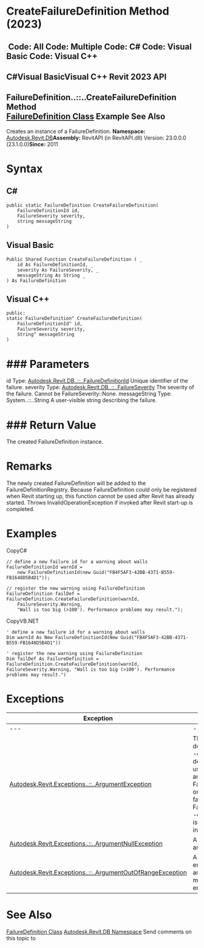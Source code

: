 # CreateFailureDefinition Method (2023)

﻿
 Code: All Code: Multiple Code: C# Code: Visual Basic Code: Visual C++   
---  
C#Visual BasicVisual C++
Revit 2023 API  
---  
FailureDefinition..::..CreateFailureDefinition Method   
[FailureDefinition Class](b0c061b0-d712-0c41-6054-b8ce8f996256.md "FailureDefinition Class") Example See Also  
---  
Creates an instance of a FailureDefinition. 
**Namespace:** [Autodesk.Revit.DB](87546ba7-461b-c646-cbb1-2cb8f5bff8b2.md "Autodesk.Revit.DB Namespace")**Assembly:** RevitAPI (in RevitAPI.dll) Version: 23.0.0.0 (23.1.0.0)**Since:** 2011 
# Syntax
C#  
---  
```text
public static FailureDefinition CreateFailureDefinition(
	FailureDefinitionId id,
	FailureSeverity severity,
	string messageString
)
```
  
Visual Basic  
---  
```text
Public Shared Function CreateFailureDefinition ( _
	id As FailureDefinitionId, _
	severity As FailureSeverity, _
	messageString As String _
) As FailureDefinition
```
  
Visual C++  
---  
```text
public:
static FailureDefinition^ CreateFailureDefinition(
	FailureDefinitionId^ id, 
	FailureSeverity severity, 
	String^ messageString
)
```
  
# ### Parameters
id
    Type: [Autodesk.Revit.DB..::..FailureDefinitionId](b6ada360-a6fe-ebb6-b095-d74b37ade9bf.md "FailureDefinitionId Class") Unique identifier of the failure. 
severity
    Type: [Autodesk.Revit.DB..::..FailureSeverity](d0cdffe3-22c5-b764-8090-5104f044b000.md "FailureSeverity Enumeration") The severity of the failure. Cannot be FailureSeverity::None. 
messageString
    Type: System..::..String A user-visible string describing the failure. 
# ### Return Value
The created FailureDefinition instance. 
# Remarks
The newly created FailureDefinition will be added to the FailureDefinitionRegistry. Because FailureDefinition could only be registered when Revit starting up, this function cannot be used after Revit has already started. Throws InvalidOperationException if invoked after Revit start-up is completed. 
# Examples
CopyC#
```text
// define a new failure id for a warning about walls
FailureDefinitionId warnId = 
    new FailureDefinitionId(new Guid("FB4F5AF3-42BB-4371-B559-FB1648D5B4D1"));

// register the new warning using FailureDefinition
FailureDefinition failDef = FailureDefinition.CreateFailureDefinition(warnId, 
    FailureSeverity.Warning, 
    "Wall is too big (>100'). Performance problems may result.");
```

CopyVB.NET
```text
' define a new failure id for a warning about walls
Dim warnId As New FailureDefinitionId(New Guid("FB4F5AF3-42BB-4371-B559-FB1648D5B4D1"))

' register the new warning using FailureDefinition
Dim failDef As FailureDefinition = FailureDefinition.CreateFailureDefinition(warnId, FailureSeverity.Warning, "Wall is too big (>100'). Performance problems may result.")
```

# Exceptions
| Exception | Condition |
| --- | --- |
| --- | --- |
| [Autodesk.Revit.Exceptions..::..ArgumentException](2e6e4206-97a8-dd4b-df5d-4269f4bb6088.md "ArgumentException Class") | The id of failure definition is not valid. -or- The id of failure definition is already used to register another FailureDefinition. -or- The severity of failures cannot be FailureSeverity::None. -or- Message string is empty or contains invalid characters. |
| [Autodesk.Revit.Exceptions..::..ArgumentNullException](631e1424-60f4-929b-4e52-dda9dcd26316.md "ArgumentNullException Class") | A non-optional argument was null |
| [Autodesk.Revit.Exceptions..::..ArgumentOutOfRangeException](60f148c9-ece0-a6bb-4e12-bb4a9c8c8a24.md "ArgumentOutOfRangeException Class") | A value passed for an enumeration argument is not a member of that enumeration |

# See Also
[FailureDefinition Class](b0c061b0-d712-0c41-6054-b8ce8f996256.md "FailureDefinition Class")
[Autodesk.Revit.DB Namespace](87546ba7-461b-c646-cbb1-2cb8f5bff8b2.md "Autodesk.Revit.DB Namespace")
Send comments on this topic to 
